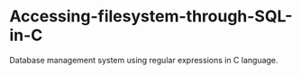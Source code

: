 # Accessing-filesystem-through-SQL-in-C
Database management system using regular expressions in C language.


